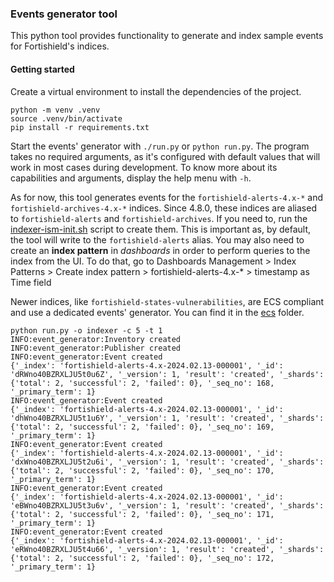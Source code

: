 ### Events generator tool

This python tool provides functionality to generate and index sample events for Fortishield's indices.

#### Getting started

Create a virtual environment to install the dependencies of the project.

```console
python -m venv .venv
source .venv/bin/activate
pip install -r requirements.txt
```

Start the events' generator with `./run.py` or `python run.py`. The program takes no required
arguments, as it's configured with default values that will work in most cases during development.
To know more about its capabilities and arguments, display the help menu with `-h`.

As for now, this tool generates events for the `fortishield-alerts-4.x-*` and `fortishield-archives-4.x-*` indices.
Since 4.8.0, these indices are aliased to `fortishield-alerts` and `fortishield-archives`. If you need to, run the
[indexer-ism-init.sh](../../../distribution/src/bin/indexer-ism-init.sh) script to create them. This is important as, by default, the tool will write to
the `fortishield-alerts` alias. You may also need to create an **index pattern** in _dashboards_ in order to perform
queries to the index from the UI. To do that, go to Dashboards Management > Index Patterns > Create index pattern > fortishield-alerts-4.x-* > timestamp as Time field

Newer indices, like `fortishield-states-vulnerabilities`, are ECS compliant and use a dedicated events' generator.
You can find it in the [ecs](../../../ecs/) folder.


```console
python run.py -o indexer -c 5 -t 1
INFO:event_generator:Inventory created
INFO:event_generator:Publisher created
INFO:event_generator:Event created
{'_index': 'fortishield-alerts-4.x-2024.02.13-000001', '_id': 'dRWno40BZRXLJU5t0u6Z', '_version': 1, 'result': 'created', '_shards': {'total': 2, 'successful': 2, 'failed': 0}, '_seq_no': 168, '_primary_term': 1}
INFO:event_generator:Event created
{'_index': 'fortishield-alerts-4.x-2024.02.13-000001', '_id': 'dhWno40BZRXLJU5t1u6Y', '_version': 1, 'result': 'created', '_shards': {'total': 2, 'successful': 2, 'failed': 0}, '_seq_no': 169, '_primary_term': 1}
INFO:event_generator:Event created
{'_index': 'fortishield-alerts-4.x-2024.02.13-000001', '_id': 'dxWno40BZRXLJU5t2u6i', '_version': 1, 'result': 'created', '_shards': {'total': 2, 'successful': 2, 'failed': 0}, '_seq_no': 170, '_primary_term': 1}
INFO:event_generator:Event created
{'_index': 'fortishield-alerts-4.x-2024.02.13-000001', '_id': 'eBWno40BZRXLJU5t3u6v', '_version': 1, 'result': 'created', '_shards': {'total': 2, 'successful': 2, 'failed': 0}, '_seq_no': 171, '_primary_term': 1}
INFO:event_generator:Event created
{'_index': 'fortishield-alerts-4.x-2024.02.13-000001', '_id': 'eRWno40BZRXLJU5t4u66', '_version': 1, 'result': 'created', '_shards': {'total': 2, 'successful': 2, 'failed': 0}, '_seq_no': 172, '_primary_term': 1}
```
